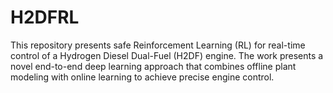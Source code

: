 # H2DFRL
This repository presents safe Reinforcement Learning (RL) for real-time control of a Hydrogen Diesel Dual-Fuel (H2DF) engine. The work presents a novel end-to-end deep learning approach that combines offline plant modeling with online learning to achieve precise engine control. 
